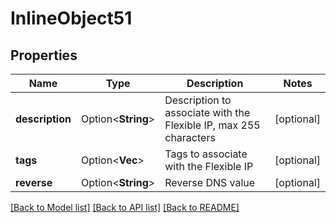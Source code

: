 # InlineObject51

## Properties

Name | Type | Description | Notes
------------ | ------------- | ------------- | -------------
**description** | Option<**String**> | Description to associate with the Flexible IP, max 255 characters | [optional]
**tags** | Option<**Vec<String>**> | Tags to associate with the Flexible IP | [optional]
**reverse** | Option<**String**> | Reverse DNS value | [optional]

[[Back to Model list]](../README.md#documentation-for-models) [[Back to API list]](../README.md#documentation-for-api-endpoints) [[Back to README]](../README.md)


